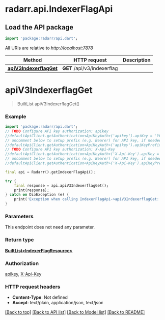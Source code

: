 # radarr.api.IndexerFlagApi

## Load the API package
```dart
import 'package:radarr/api.dart';
```

All URIs are relative to *http://localhost:7878*

Method | HTTP request | Description
------------- | ------------- | -------------
[**apiV3IndexerflagGet**](IndexerFlagApi.md#apiv3indexerflagget) | **GET** /api/v3/indexerflag | 


# **apiV3IndexerflagGet**
> BuiltList<IndexerFlagResource> apiV3IndexerflagGet()



### Example
```dart
import 'package:radarr/api.dart';
// TODO Configure API key authorization: apikey
//defaultApiClient.getAuthentication<ApiKeyAuth>('apikey').apiKey = 'YOUR_API_KEY';
// uncomment below to setup prefix (e.g. Bearer) for API key, if needed
//defaultApiClient.getAuthentication<ApiKeyAuth>('apikey').apiKeyPrefix = 'Bearer';
// TODO Configure API key authorization: X-Api-Key
//defaultApiClient.getAuthentication<ApiKeyAuth>('X-Api-Key').apiKey = 'YOUR_API_KEY';
// uncomment below to setup prefix (e.g. Bearer) for API key, if needed
//defaultApiClient.getAuthentication<ApiKeyAuth>('X-Api-Key').apiKeyPrefix = 'Bearer';

final api = Radarr().getIndexerFlagApi();

try {
    final response = api.apiV3IndexerflagGet();
    print(response);
} catch on DioException (e) {
    print('Exception when calling IndexerFlagApi->apiV3IndexerflagGet: $e\n');
}
```

### Parameters
This endpoint does not need any parameter.

### Return type

[**BuiltList&lt;IndexerFlagResource&gt;**](IndexerFlagResource.md)

### Authorization

[apikey](../README.md#apikey), [X-Api-Key](../README.md#X-Api-Key)

### HTTP request headers

 - **Content-Type**: Not defined
 - **Accept**: text/plain, application/json, text/json

[[Back to top]](#) [[Back to API list]](../README.md#documentation-for-api-endpoints) [[Back to Model list]](../README.md#documentation-for-models) [[Back to README]](../README.md)

